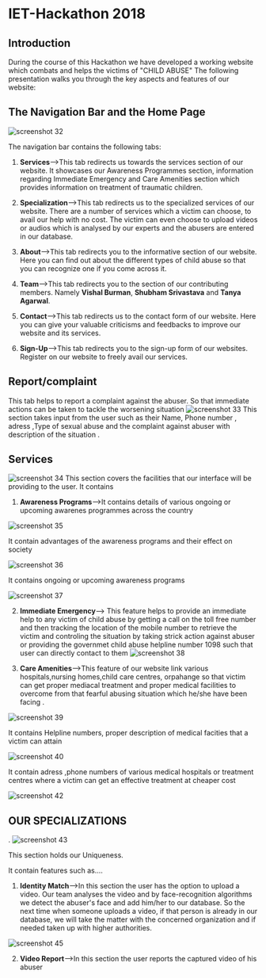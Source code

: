 # IET-Hackathon 2018
## Introduction
During the course of this Hackathon we have developed a working website which combats and helps the victims of "CHILD ABUSE"
The following presentation walks you through the key aspects and features of our website:
## The Navigation Bar and the Home Page

![screenshot 32](https://user-images.githubusercontent.com/19861874/35476504-16503c5c-03d7-11e8-9fa8-80cd706635ce.png)


The navigation bar contains the following tabs:
1. **Services**-->This tab redirects us towards the services section of our website. It showcases our Awareness Programmes section, information regarding Immediate Emergency and Care Amenities section which provides information on treatment of traumatic children.


2. **Specialization**-->This tab redirects us to the specialized services of our website. There are a number of services which a victim can choose, to avail our help with no cost. The victim can even choose to upload videos or audios which is analysed by our experts and the abusers are entered in our database.


3. **About**-->This tab redirects you to the informative section of our website. Here you can find out about the different types of child abuse so that you can recognize one if you come across it.


4. **Team**-->This tab redirects you to the section of our contributing members. Namely **Vishal Burman**, **Shubham Srivastava** and **Tanya Agarwal**.


5. **Contact**-->This tab redirects us to the contact form of our website. Here you can give your valuable criticisms and feedbacks to improve our website and its services.


6. **Sign-Up**-->This tab redirects you to the sign-up form of our websites. Register on our website to freely avail our services.

## Report/complaint
This tab helps to report a complaint against the abuser. So that immediate actions can be taken to tackle the worsening situation
![screenshot 33](https://user-images.githubusercontent.com/19861874/35476755-5798e502-03db-11e8-9136-9cad0c42e8b7.png)
This section takes input from the user such as their Name, Phone number , adress ,Type of sexual abuse and the complaint against abuser
with description of the situation .

## Services
![screenshot 34](https://user-images.githubusercontent.com/19861874/35476800-4021ca0a-03dc-11e8-92db-b9f071f78541.png)
This section covers the facilities that our interface will be providing to the user. It contains

1. **Awareness Programs**-->It contains details of various ongoing or upcoming awarenes programmes across the country


![screenshot 35](https://user-images.githubusercontent.com/19861874/35476859-82872ed4-03dd-11e8-9aaf-ec2e45c1fea8.png)


 It contain advantages of the awareness programs and their effect on society
 
 
![screenshot 36](https://user-images.githubusercontent.com/19861874/35476861-aaef6cec-03dd-11e8-987d-7558e44f168e.png)


It contains ongoing or upcoming awareness programs

![screenshot 37](https://user-images.githubusercontent.com/19861874/35476876-f2eab0c4-03dd-11e8-9049-1da74ce469b4.png)

2. **Immediate Emergency**--> This feature helps to provide an immediate help to any victim of child abuse by
                              getting a call on the toll free number and then tracking the location of the mobile number
                              to retrieve the victim and controling the situation by taking strick action against abuser              
or
providing the governmet child abuse helpline number 1098 such that user can directly contact to 
them
![screenshot 38](https://user-images.githubusercontent.com/19861874/35476996-5d49cc0a-03e0-11e8-866b-5cd550fef55f.png)

3. **Care Amenities**-->This feature of our website link various hospitals,nursing homes,child care centres, orpahange
so that victim can get proper mediacal treatment and proper medical facilities to overcome from that fearful abusing situation
which he/she have been facing .

![screenshot 39](https://user-images.githubusercontent.com/19861874/35476997-5d85890c-03e0-11e8-84b1-9d7e4b65adc2.png)
 
 It contains Helpline numbers, proper description of medical facities that a victim can attain
 
 ![screenshot 40](https://user-images.githubusercontent.com/19861874/35476998-5dc10432-03e0-11e8-8ea2-f7dfc06058e5.png)
 
 It contain adress ,phone numbers of various medical hospitals or treatment centres where a victim can get an effective treatment at 
 cheaper cost
 
 ![screenshot 42](https://user-images.githubusercontent.com/19861874/35476999-5dfb48c2-03e0-11e8-9220-3687eb3b3486.png)
 
 ## OUR SPECIALIZATIONS ##
 .
 ![screenshot 43](https://user-images.githubusercontent.com/19861874/35477162-79088e92-03e3-11e8-90f3-80d5288481b0.png)

This section holds our Uniqueness.

It contain features such as....

1. **Identity Match**-->In this section the user has the option to upload a video. Our team analyses the video and by face-recognition algorithms we detect the abuser's face and add him/her to our database. So the next time when someone uploads a video, if that person is already in our database, we will take the matter with the concerned organization and if needed taken up with higher authorities.

![screenshot 45](https://user-images.githubusercontent.com/19861874/35477714-a6c26950-03ef-11e8-8ed4-363dc9959c59.png)

2. **Video Report**-->In this section the user reports the captured video of his abuser
                              


